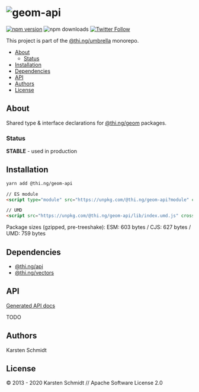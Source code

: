 <!-- This file is generated - DO NOT EDIT! -->

# ![geom-api](https://media.thi.ng/umbrella/banners/thing-geom-api.svg?a66e9014)

[![npm version](https://img.shields.io/npm/v/@thi.ng/geom-api.svg)](https://www.npmjs.com/package/@thi.ng/geom-api)
![npm downloads](https://img.shields.io/npm/dm/@thi.ng/geom-api.svg)
[![Twitter Follow](https://img.shields.io/twitter/follow/thing_umbrella.svg?style=flat-square&label=twitter)](https://twitter.com/thing_umbrella)

This project is part of the
[@thi.ng/umbrella](https://github.com/thi-ng/umbrella/) monorepo.

- [About](#about)
  - [Status](#status)
- [Installation](#installation)
- [Dependencies](#dependencies)
- [API](#api)
- [Authors](#authors)
- [License](#license)

## About

Shared type & interface declarations for [@thi.ng/geom](https://github.com/thi-ng/umbrella/tree/develop/packages/geom) packages.

### Status

**STABLE** - used in production

## Installation

```bash
yarn add @thi.ng/geom-api
```

```html
// ES module
<script type="module" src="https://unpkg.com/@thi.ng/geom-api?module" crossorigin></script>

// UMD
<script src="https://unpkg.com/@thi.ng/geom-api/lib/index.umd.js" crossorigin></script>
```

Package sizes (gzipped, pre-treeshake): ESM: 603 bytes / CJS: 627 bytes / UMD: 759 bytes

## Dependencies

- [@thi.ng/api](https://github.com/thi-ng/umbrella/tree/develop/packages/api)
- [@thi.ng/vectors](https://github.com/thi-ng/umbrella/tree/develop/packages/vectors)

## API

[Generated API docs](https://docs.thi.ng/umbrella/geom-api/)

TODO

## Authors

Karsten Schmidt

## License

&copy; 2013 - 2020 Karsten Schmidt // Apache Software License 2.0
